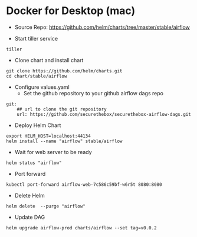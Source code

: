 # Docker for Desktop (mac)
- Source Repo: https://github.com/helm/charts/tree/master/stable/airflow

- Start tiller service
```
tiller
```

- Clone chart and install chart
```
git clone https://github.com/helm/charts.git
cd chart/stable/airflow
```

- Configure values.yaml
  - Set the github repository to your github airflow dags repo
```
git:
    ## url to clone the git repository
    url: https://github.com/securethebox/securethebox-airflow-dags.git
```


- Deploy Helm Chart
```
export HELM_HOST=localhost:44134
helm install --name "airflow" stable/airflow
```

- Wait for web server to be ready
```
helm status "airflow"
```

- Port forward
```
kubectl port-forward airflow-web-7c586c59bf-w6r5t 8080:8080
```

- Delete Helm
```
helm delete  --purge "airflow"
```

- Update DAG
```
helm upgrade airflow-prod charts/airflow --set tag=v0.0.2
```